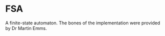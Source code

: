FSA
===

A finite-state automaton. The bones of the implementation were provided by Dr
Martin Emms.
